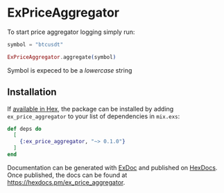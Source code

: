 # ExPriceAggregator

To start price aggregator logging simply run:

```elixir
symbol = "btcusdt"

ExPriceAggregator.aggregate(symbol)
```

Symbol is expeced to be a *lowercase* string

## Installation

If [available in Hex](https://hex.pm/docs/publish), the package can be installed
by adding `ex_price_aggregator` to your list of dependencies in `mix.exs`:

```elixir
def deps do
  [
    {:ex_price_aggregator, "~> 0.1.0"}
  ]
end
```

Documentation can be generated with [ExDoc](https://github.com/elixir-lang/ex_doc)
and published on [HexDocs](https://hexdocs.pm). Once published, the docs can
be found at <https://hexdocs.pm/ex_price_aggregator>.

